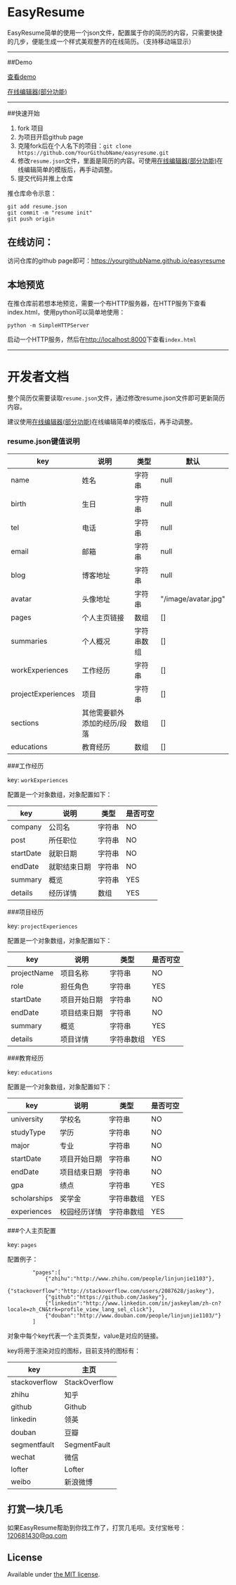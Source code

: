 # EasyResume

EasyResume简单的使用一个json文件，配置属于你的简历的内容，只需要快捷的几步，便能生成一个样式美观整齐的在线简历。（支持移动端显示）

------------
##Demo

[查看demo](http://jaskey.github.io/easyresume "例子")

[在线编辑器(部分功能)](http://jaskey.github.io/easyresume/edit.html "在线编辑")

--------------
##快速开始

1. fork 项目
2. 为项目开启github page
3. 克隆fork后在个人名下的项目：`git clone https://github.com/YourGithubName/easyresume.git`
4. 修改`resume.json`文件，里面是简历的内容。可使用[在线编辑器(部分功能)](http://jaskey.github.io/easyresume/edit.html "在线编辑")在线编辑简单的模版后，再手动调整。
5. 提交代码并推上仓库

推仓库命令示意：
   
    git add resume.json
    git commit -m "resume init"
    git push origin 


## 在线访问： 

访问仓库的github page即可：https://yourgithubName.github.io/easyresume


## 本地预览

在推仓库前若想本地预览，需要一个布HTTP服务器，在HTTP服务下查看index.html，使用python可以简单地使用：


    python -m SimpleHTTPServer

启动一个HTTP服务，然后在[http://localhost:8000](http://localhost:8000)下查看`index.html`

-----------------------------------------------------------


# 开发者文档

整个简历仅需要读取`resume.json`文件，通过修改resume.json文件即可更新简历内容。

建议使用[在线编辑器(部分功能)](http://jaskey.github.io/easyresume/edit.html "在线编辑")在线编辑简单的模版后，再手动调整。

### resume.json键值说明

key | 说明 | 类型 | 默认
------------- | -------------| -------------| -----------
name | 姓名 | 字符串 | null
birth | 生日 | 字符串 | null
tel| 电话 | 字符串 | null
email|邮箱 | 字符串 | null
blog|博客地址 | 字符串 | null
avatar|头像地址 | 字符串 | "/image/avatar.jpg"
pages|个人主页链接 | 数组 | []
summaries|个人概况 | 字符串数组 | []
workExperiences| 工作经历| 字符串 | []
projectExperiences| 项目 | 字符串 | []
sections|其他需要额外添加的经历/段落 | 数组 | []
educations|教育经历 | 数组 | []


###工作经历

key: `workExperiences`

配置是一个对象数组，对象配置如下：

key | 说明 | 类型 | 是否可空
------------- | -------------| ------------ | -----------
company | 公司名 | 字符串 | NO
post| 所任职位 | 字符串  | NO
startDate|就职日期 | 字符串 | NO
endDate|就职结束日期 | 字符串 | NO
summary|概览 | 字符串 | YES | YES
details|经历详情|数组 | YES


###项目经历

key: `projectExperiences`

配置是一个对象数组，对象配置如下：

key | 说明 | 类型 | 是否可空
------------- | -------------| ------------ | ------------
projectName | 项目名称 | 字符串 | NO
role| 担任角色 | 字符串  | YES
startDate|项目开始日期 | 字符串 | NO
endDate|项目结束日期 | 字符串 | NO
summary|概览 | 字符串 | YES | YES
details|项目详情| 字符串数组 | YES

###教育经历

key: `educations`

配置是一个对象数组，对象配置如下：

key | 说明 | 类型 | 是否可空
------------- | -------------| ------------ | -------------
university | 学校名 | 字符串 | NO
studyType| 学历 | 字符串  | NO
major| 专业 | 字符串  | NO
startDate|项目开始日期 | 字符串 | NO
endDate|项目结束日期 | 字符串 | NO
gpa|绩点 | 字符串 | YES
scholarships|奖学金 | 字符串数组 | YES | YES
experiences|校园经历详情|字符串数组 | YES


###个人主页配置

key: `pages`

配置例子：

       		"pages":[
				{"zhihu":"http://www.zhihu.com/people/linjunjie1103"},
				{"stackoverflow":"http://stackoverflow.com/users/2087628/jaskey"},
				{"github":"https://github.com/Jaskey"},
				{"linkedin":"http://www.linkedin.com/in/jaskeylam/zh-cn?locale=zh_CN&trk=profile_view_lang_sel_click"},
				{"douban":"http://www.douban.com/people/linjunjie1103/"}
			]

对象中每个key代表一个主页类型，value是对应的链接。

key将用于渲染对应的图标，目前支持的图标有：

key | 主页
-------|-----------
stackoverflow| StackOverflow
zhihu| 知乎
github| Github
linkedin| 领英
douban| 豆瓣
segmentfault| SegmentFault
wechat| 微信
lofter| Lofter
weibo| 新浪微博

## 打赏一块几毛

如果EasyResume帮助到你找工作了，打赏几毛呗。支付宝帐号：120681430@qq.com

## License
Available under [the MIT license](http://mths.be/mit).
